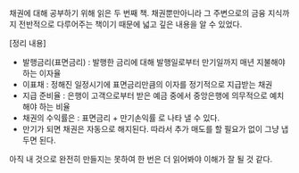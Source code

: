 채권에 대해 공부하기 위해 읽은 두 번째 책. 채권뿐만아니라 그 주변으로의 금융 지식까지 전반적으로 다루어주는 책이기 때문에 넓고 깊은 내용을 알 수 있었다.

[정리 내용]

- 발행금리(표면금리) : 발행한 금리에 대해 발행일로부터 만기일까지 매년 지불해야 하는 이자율
- 이표채 : 정해진 일정시기에 표면금리만큼의 이자를 정기적으로 지급받는 채권
- 지급 준비율 : 은행이 고객으로부터 받은 예금 중에서 중앙은행에 의무적으로 예치해야 하는 비율
- 채권의 수익률은 : 표면금리 + 만기손익률 로 나타 낼 수 있다.
- 만기가 되면 채권은 자동으로 해지된다. 따라서 추가 매도를 할 필요가 없이 그냥 냅두면 된다.

아직 내 것으로 완전히 만들지는 못하여 한 번은 더 읽어봐야 이해가 잘 될 것 같다.
